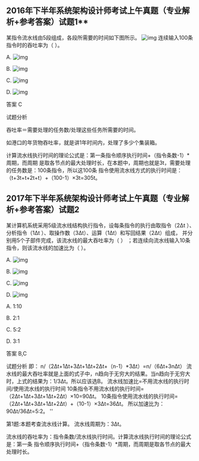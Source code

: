 ## 2016年下半年系统架构设计师考试上午真题（专业解析+参考答案）试题1**

某指令流水线由5段组成，各段所需要的时间如下图所示。
![img](https://cdn.jsdelivr.net/gh/e9ab98e991ab/architecture@assets/assets/1674100060603-fda0cdc7-9059-4ea7-83e3-7f2bbd840026.png) 
连续输入100条指令时的吞吐率为（ ）。


A. ![img](https://cdn.jsdelivr.net/gh/e9ab98e991ab/architecture@assets/assets/1674100060575-c2b0f891-98ec-4550-aabe-526b2ed430cb.png)

B. ![img](https://cdn.jsdelivr.net/gh/e9ab98e991ab/architecture@assets/assets/1674100060632-c39f5492-1df3-46b7-8d3e-d6679e41bc5a.png)

C. ![img](https://cdn.jsdelivr.net/gh/e9ab98e991ab/architecture@assets/assets/1674100060633-0443dd4f-25df-4717-b0a9-f822a3e920a9.png)

D. ![img](https://cdn.jsdelivr.net/gh/e9ab98e991ab/architecture@assets/assets/1674100060620-a8593854-f3ca-4b23-9082-f8a1e10d497b.png)



答案 C

试题分析

吞吐率＝需要处理的任务数/处理这些任务所需要的时间。

如港口的年货物吞吐率，就是讲1年时间内，处理了多少个集装箱。

计算流水线执行时间的理论公式是：第一条指令顺序执行时间+（指令条数-1）*周期，而周期 是取各节点的最大处理时长，在本题中，周期也就是3t，需要处理的任务数是：100条指令，所以这100条 指令使用流水线方式的执行时间是：（t+3t+t+2t+t）+（100-1）×3t=305t。



##  2017年下半年系统架构设计师考试上午真题（专业解析+参考答案）试题2

某计算机系统采用5级流水线结构执行指令，设每条指令的执行由取指令（2Δt ）、分析指令（1Δt ）、取操作数（3Δt）、运算（1Δt）和写回结果（2Δt）组成， 并分别用5个子部件完成，该流水线的最大吞吐率为（ ） ；若连续向流水线输入10条指令，则该流水线的加速比为（ ）。


A. ![img](https://cdn.jsdelivr.net/gh/e9ab98e991ab/architecture@assets/assets/1674100105534-f0ce2ff6-e593-4294-87bd-9a176d64b52d.png)

B. ![img](https://cdn.jsdelivr.net/gh/e9ab98e991ab/architecture@assets/assets/1674100105336-fc8e150e-adf1-4da7-b5b4-0a86daa6a0d8.png)

C. ![img](https://cdn.jsdelivr.net/gh/e9ab98e991ab/architecture@assets/assets/1674100105359-20a70a09-941f-489c-91bd-8eead5a333d9.png)

D. ![img](https://cdn.jsdelivr.net/gh/e9ab98e991ab/architecture@assets/assets/1674100105337-4da65a70-6076-4744-acd9-4dec53cb1ff3.png)



A. 1:10

B. 2:1

C. 5:2

D. 3:1



答案 B,C

试题分析
即：
n/（2Δt+1Δt+3Δt+1Δt+2Δt+（n-1）*3Δt）=n/（6Δt+3nΔt）
流水线的最大吞吐率就是上面的式子中，n趋向于无穷大的结果。当n趋向于无穷大时，上式的结果为：1/3Δt。所以应该选B。
流水线加速比=不用流水线的执行时间/使用流水线的执行时间
10条指令不用流水线的执行时间=（2Δt+1Δt+3Δt+1Δt+2Δt）×10=90Δt。
10条指令使用流水线的执行时间=（2Δt+1Δt+3Δt+1Δt+2Δt）+（10-1）×3Δt=36Δt。
所以加速比为：90Δt/36Δt=5∶2。
''

第1题:本题考查流水线计算。
流水线周期为：3Δt。

流水线的吞吐率为：指令条数/流水线执行时间。计算流水线执行时间的理论公式是：第一条 指令顺序执行时间+（指令条数-1）*周期，而周期是取各节点的最大处理时长。

